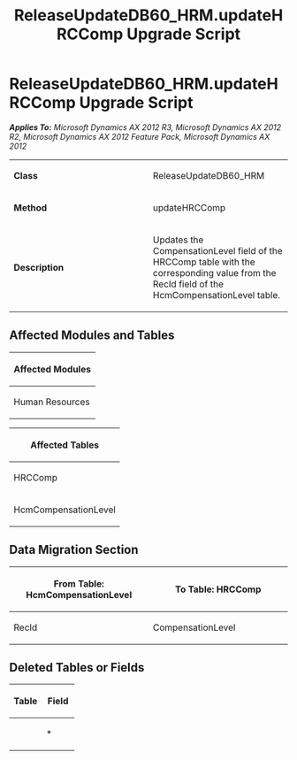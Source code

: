 ﻿---
title: ReleaseUpdateDB60_HRM.updateHRCComp Upgrade Script
TOCTitle: ReleaseUpdateDB60_HRM.updateHRCComp Upgrade Script
ms:assetid: cbe9e147-370c-1746-3c51-015e787f8491
ms:mtpsurl: https://msdn.microsoft.com/en-us/library/JJ719684(v=AX.60)
ms:contentKeyID: 49711250
ms.date: 05/18/2015
mtps_version: v=AX.60
---

# ReleaseUpdateDB60\_HRM.updateHRCComp Upgrade Script 


_**Applies To:** Microsoft Dynamics AX 2012 R3, Microsoft Dynamics AX 2012 R2, Microsoft Dynamics AX 2012 Feature Pack, Microsoft Dynamics AX 2012_

<table>
<colgroup>
<col style="width: 50%" />
<col style="width: 50%" />
</colgroup>
<tbody>
<tr class="odd">
<td><p><strong>Class</strong></p></td>
<td><p>ReleaseUpdateDB60_HRM</p></td>
</tr>
<tr class="even">
<td><p><strong>Method</strong></p></td>
<td><p>updateHRCComp</p></td>
</tr>
<tr class="odd">
<td><p><strong>Description</strong></p></td>
<td><p>Updates the CompensationLevel field of the HRCComp table with the corresponding value from the RecId field of the HcmCompensationLevel table.</p></td>
</tr>
</tbody>
</table>


## Affected Modules and Tables

<table>
<colgroup>
<col style="width: 100%" />
</colgroup>
<thead>
<tr class="header">
<th><p>Affected Modules</p></th>
</tr>
</thead>
<tbody>
<tr class="odd">
<td><p>Human Resources</p></td>
</tr>
</tbody>
</table>


<table>
<colgroup>
<col style="width: 100%" />
</colgroup>
<thead>
<tr class="header">
<th><p>Affected Tables</p></th>
</tr>
</thead>
<tbody>
<tr class="odd">
<td><p>HRCComp</p></td>
</tr>
<tr class="even">
<td><p>HcmCompensationLevel</p></td>
</tr>
</tbody>
</table>


## Data Migration Section

<table>
<colgroup>
<col style="width: 50%" />
<col style="width: 50%" />
</colgroup>
<thead>
<tr class="header">
<th><p>From Table: HcmCompensationLevel</p></th>
<th><p>To Table: HRCComp</p></th>
</tr>
</thead>
<tbody>
<tr class="odd">
<td><p>RecId</p></td>
<td><p>CompensationLevel</p></td>
</tr>
</tbody>
</table>


## Deleted Tables or Fields

<table>
<colgroup>
<col style="width: 50%" />
<col style="width: 50%" />
</colgroup>
<thead>
<tr class="header">
<th><p>Table</p></th>
<th><p>Field</p></th>
</tr>
</thead>
<tbody>
<tr class="odd">
<td><p></p></td>
<td><p>*</p></td>
</tr>
</tbody>
</table>

  



